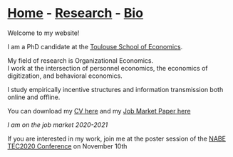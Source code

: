 # [Home](./index.html)  -  [Research](./research.html) - [Bio](./bio.html)

Welcome to my website!

I am a PhD candidate at the [Toulouse School of Economics](https://www.tse-fr.eu/).

My field of research is Organizational Economics.  
I work at the intersection of personnel economics, the economics of digitization, and behavioral economics.

I study empirically incentive structures and information transmission both online and offline.

You can download my [CV here](./CV.pdf) and my [Job Market Paper here](./JMP.pdf)

*I am on the job market 2020-2021*  
  
    
If you are interested in my work, join me at the poster session of the [NABE TEC2020 Conference](https://www.nabe.com/NABE/Events/TEC20/TEC20_Main_Page.aspx?WebsiteKey=91b9e16d-e6fe-4f31-a4af-02c194225c32&hkey=174272f6-eb55-415a-bb34-4a7a84b72df4&New_ContentCollectionOrganizerCommon=1#New_ContentCollectionOrganizerCommon) on November 10th
